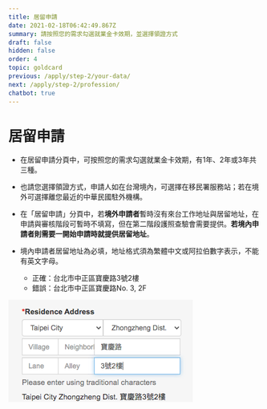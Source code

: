 ```yaml
---
title: 居留申請
date: 2021-02-18T06:42:49.867Z
summary: 請按照您的需求勾選就業金卡效期，並選擇領證方式
draft: false
hidden: false
order: 4
topic: goldcard
previous: /apply/step-2/your-data/
next: /apply/step-2/profession/
chatbot: true
---
```


# 居留申請

* 在居留申請分頁中，可按照您的需求勾選就業金卡效期，有1年、2年或3年共三種。
* 也請您選擇領證方式，申請人如在台灣境內，可選擇在移民署服務站；若在境外可選擇離您最近的中華民國駐外機構。
* 在「居留申請」分頁中，若**境外申請者**暫時沒有來台工作地址與居留地址，在申請與審核階段可暫時不填寫，但在第二階段護照查驗會需要提供。**若境內申請者則需要一開始申請時就提供居留地址**。
* 境內申請者居留地址為必填，地址格式須為繁體中文或阿拉伯數字表示，不能有英文字母。

  * 正確：台北市中正區寶慶路3號2樓
  * 錯誤：台北市中正區寶慶路No. 3, 2F

![地址格式](/cms-uploads/地址格式.png "地址格式")
